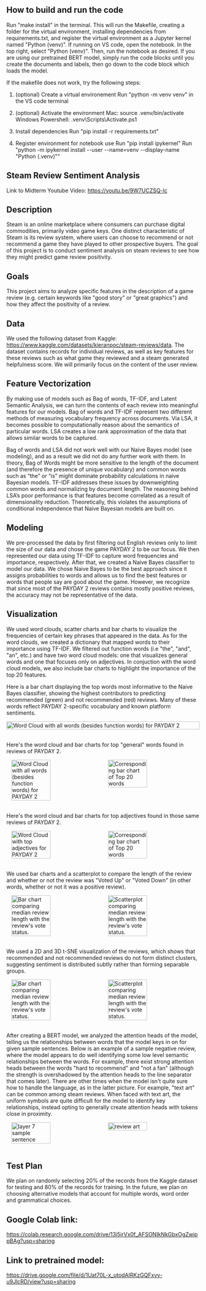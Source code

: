 ## How to build and run the code
Run "make install" in the terminal. This will run the Makefile, creating a folder for the virtual environment, installing dependencies from requirements.txt, and register the virtual environment as a Jupyter kernel named "Python (venv)". If running on VS code, open the notebook. In the top right, select "Python (venv)". Then, run the notebook as desired. If you are using our pretrained BERT model, simply run the code blocks until you create the documents and labels, then go down to the code block which loads the model.

If the makefile does not work, try the following steps:
1. (optional) Create a virtual environement
Run "python -m venv venv" in the VS code terminal

2. (optional) Activate the environment
Mac: source .venv/bin/activate
Windows Powershell: .venv\Scripts\Activate.ps1

3. Install dependencies
Run "pip install -r requirements.txt"

4. Register environment for notebook use
Run "pip install ipykernel"
Run "python -m ipykernel install --user --name=venv --display-name "Python (.venv)""


## Steam Review Sentiment Analysis
Link to Midterm Youtube Video: https://youtu.be/9W7UCZSQ-lc

## Description
Steam is an online marketplace where consumers can purchase digital commodities, primarily video game keys. One distinct characteristic of Steam is its review system, where users can choose to recommend or not recommend a game they have played to other prospective buyers. The goal of this project is to conduct sentiment analysis on steam reviews to see how they might predict game review positivity.

## Goals
This project aims to analyze specific features in the description of a game review (e.g. certain keywords like "good story" or "great graphics") and how they affect the positivity of a review. 

## Data
We used the following dataset from Kaggle: https://www.kaggle.com/datasets/kieranpoc/steam-reviews/data. The dataset contains records for individual reviews, as well as key features for these reviews such as what game they reviewed and a steam generated helpfulness score. We will primarily focus on the content of the user review.

## Feature Vectorization
By making use of models such as Bag of words, TF-IDF, and Latent Semantic Analysis, we can turn the contents of each review into meaningful features for our models. Bag of words and TF-IDF represent two different methods of measuring vocabulary frequency across documents. Via LSA, it becomes possible to computationally reason about the semantics of particular words. LSA creates a low rank approximation of the data that allows similar words to be captured.

Bag of words and LSA did not work well with our Naive Bayes model (see modeling), and as a result we did not do any further work with them. In theory, Bag of Words might be more sensitive to the length of the document (and therefore the presence of unique vocabulary) and common words such as “the” or “is” might dominate probability calculations in naive Bayesian models. TF-IDF addresses these issues by downweighting common words and normalizing by document length. The reasoning behind LSA’s poor performance is that features become correlated as a result of dimensionality reduction. Theoretically, this violates the assumptions of conditional independence that Naive Bayesian models are built on.

## Modeling
We pre-processed the data by first filtering out English reviews only to limit the size of our data and chose the game PAYDAY 2 to be our focus. We then represented our data using TF-IDF to capture word frequencies and importance, respectively. After that, we created a Naive Bayes classifier to model our data. We chose Naive Bayes to be the best approach since it assigns probabilities to words and allows us to find the best features or words that people say are good about the game. However, we recognize that since most of the PAYDAY 2 reviews contains mostly positive reviews, the accuracy may not be representative of the data.

## Visualization
We used word clouds, scatter charts and bar charts to visualize the frequencies of certain key phrases that appeared in the data. As for the word clouds, we created a dictionary that mapped words to their importance using TF-IDF. We filtered out function words (i.e "the", "and", "an", etc.) and have two word cloud models: one that visualizes general words and one that focuses only on adjectives. In conjuction with the word cloud models, we also include bar charts to highlight the importance of the top 20 features.

Here is a bar chart displaying the top words most informative to the Naive Bayes classifier, showing the highest contributors to predicting recommended (green) and not recommended (red) reviews. Many of these words reflect PAYDAY 2-specific vocabulary and known platform sentiments.
<div style="display: flex; justify-content: space-around;">
    <img src="assets/topN.png" alt="Word Cloud with all words (besides function words) for PAYDAY 2" width="100%">
</div>
<br>

Here's the word cloud and bar charts for top "general" words found in reviews of PAYDAY 2. 
<div style="display: flex; justify-content: space-around;">
    <img src="assets/payday2_all_wordcloud.png" alt="Word Cloud with all words (besides function words) for PAYDAY 2" width="45%">
    <img src="assets/Payday2_allwords_bar.png" alt="Corresponding bar chart of Top 20 words" width="45%">
</div>
<br>

Here's the word cloud and bar charts for top adjectives found in those same reviews of PAYDAY 2. 
<div style="display: flex; justify-content: space-around;">
    <img src="assets/payday2_adj.png" alt="Word Cloud with top adjectives for PAYDAY 2" width="45%">
    <img src="assets/payday2_adj_bar.png" alt="Corresponding bar chart of Top 20 words" width="45%">
</div>
<br>

We used bar charts and a scatterplot to compare the length of the review and whether or not the review was "Voted Up" or "Voted Down" (in other words, whether or not it was a positive review).
<div style="display: flex; justify-content: space-around;">
    <img src="assets/median_rev_len_vs_vote_status.png" alt="Bar chart comparing median review length with the review's vote status." width="45%">
    <img src="assets/scatter.png" alt="Scatterplot comparing median review length with the review's vote status." width="45%">
</div>
<br>

We used a 2D and 3D t-SNE visualization of the reviews, which shows that recommended and not recommended reviews do not form distinct clusters, suggesting sentiment is distributed subtly rather than forming separable groups.
<div style="display: flex; justify-content: space-around;">
    <img src="assets/2dSNE.png" alt="Bar chart comparing median review length with the review's vote status." width="45%">
    <img src="assets/3dSNE.png" alt="Scatterplot comparing median review length with the review's vote status." width="45%">
</div>
<br>

After creating a BERT model, we analyzed the attention heads of the model, telling us the relationships between words that the model keys in on for given sample sentences. Below is an example of a sample negative review, where the model appears to do well identifying some low level semantic relationships between the words. For example, there exist strong attention heads between the words "hard to recommend" and "not a fan" (although the strength is overshadowed by the attention heads to the line separator that comes later). There are other times when the model isn't quite sure how to handle the language, as in the latter picture. For example, "text art" can be common among steam reviews. When faced with text art, the uniform symbols are quite difficult for the model to identify key relationships, instead opting to generally create attention heads with tokens close in proximity.
<div style="display: flex; justify-content: space-around;">
    <img src="assets/layer_7_sample_sentence.jpg" alt="layer 7 sample sentence" width="45%">
    <img src="assets/review_art.jpg" alt="review art" width="45%">
</div>
<br>






## Test Plan
We plan on randomly selecting 20% of the records from the Kaggle dataset for testing and 80% of the records for training.
In the future, we plan on choosing alternative models that account for multiple words, word order and grammatical choices.

##  Google Colab link:
https://colab.research.google.com/drive/13i5jrVx0f_AFSONIkNkGbxOgZwippBAg?usp=sharing

## Link to pretrained model:
https://drive.google.com/file/d/1Uat70L-x_utodAIRKzGQFxvv-u9JlcRD/view?usp=sharing 